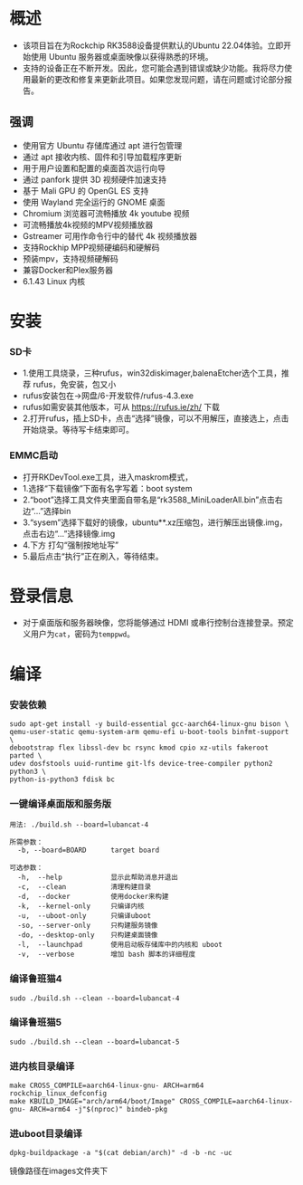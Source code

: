 # 概述
* 该项目旨在为Rockchip RK3588设备提供默认的Ubuntu 22.04体验。立即开始使用 Ubuntu 服务器或桌面映像以获得熟悉的环境。
* 支持的设备正在不断开发。因此，您可能会遇到错误或缺少功能。我将尽力使用最新的更改和修复来更新此项目。如果您发现问题，请在问题或讨论部分报告。

## 强调
* 使用官方 Ubuntu 存储库通过 apt 进行包管理
* 通过 apt 接收内核、固件和引导加载程序更新
* 用于用户设置和配置的桌面首次运行向导
* 通过 panfork 提供 3D 视频硬件加速支持
* 基于 Mali GPU 的 OpenGL ES 支持
* 使用 Wayland 完全运行的 GNOME 桌面
* Chromium 浏览器可流畅播放 4k youtube 视频
* 可流畅播放4k视频的MPV视频播放器
* Gstreamer 可用作命令行中的替代 4k 视频播放器
* 支持Rockhip MPP视频硬编码和硬解码
* 预装mpv，支持视频硬解码
* 兼容Docker和Plex服务器
* 6.1.43 Linux 内核

# 安装

### SD卡
* 1.使用工具烧录，三种rufus，win32diskimager,balenaEtcher选个工具，推荐 rufus，免安装，包又小
* rufus安装包在->网盘/6-开发软件/rufus-4.3.exe
* rufus如需安装其他版本，可从 https://rufus.ie/zh/ 下载
* 2.打开rufus，插上SD卡，点击“选择”镜像，可以不用解压，直接选上，点击开始烧录。等待写卡结束即可。

### EMMC启动
* 打开RKDevTool.exe工具，进入maskrom模式，
* 1.选择“下载镜像”下面有名字写着：boot  system
* 2.“boot”选择工具文件夹里面自带名是“rk3588_MiniLoaderAll.bin”点击右边“...”选择bin
* 3.“sysem”选择下载好的镜像，ubuntu**.xz压缩包，进行解压出镜像.img，点击右边“...”选择镜像.img
* 4.下方 打勾“强制按地址写”
* 5.最后点击“执行”正在刷入，等待结束。

# 登录信息
* 对于桌面版和服务器映像，您将能够通过 HDMI 或串行控制台连接登录。预定义用户为`cat`，密码为`temppwd`。

# 编译
### 安装依赖
```
sudo apt-get install -y build-essential gcc-aarch64-linux-gnu bison \
qemu-user-static qemu-system-arm qemu-efi u-boot-tools binfmt-support \
debootstrap flex libssl-dev bc rsync kmod cpio xz-utils fakeroot parted \
udev dosfstools uuid-runtime git-lfs device-tree-compiler python2 python3 \
python-is-python3 fdisk bc
```

### 一键编译桌面版和服务版
```
用法: ./build.sh --board=lubancat-4

所需参数：
  -b, --board=BOARD      target board

可选参数：
  -h,  --help            显示此帮助消息并退出
  -c,  --clean           清理构建目录
  -d,  --docker          使用docker来构建
  -k,  --kernel-only     只编译内核
  -u,  --uboot-only      只编译uboot
  -so, --server-only     只构建服务镜像
  -do, --desktop-only    只构建桌面镜像
  -l,  --launchpad       使用启动板存储库中的内核和 uboot
  -v,  --verbose         增加 bash 脚本的详细程度
```
### 编译鲁班猫4
`sudo ./build.sh --clean --board=lubancat-4`

### 编译鲁班猫5
`sudo ./build.sh --clean --board=lubancat-5`

### 进内核目录编译
```
make CROSS_COMPILE=aarch64-linux-gnu- ARCH=arm64 rockchip_linux_defconfig
make KBUILD_IMAGE="arch/arm64/boot/Image" CROSS_COMPILE=aarch64-linux-gnu- ARCH=arm64 -j"$(nproc)" bindeb-pkg
```

### 进uboot目录编译
`dpkg-buildpackage -a "$(cat debian/arch)" -d -b -nc -uc`

镜像路径在images文件夹下
